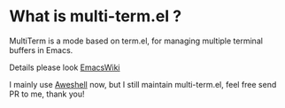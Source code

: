 # What is multi-term.el ?

MultiTerm is a mode based on term.el, for managing multiple terminal buffers in Emacs.

Details please look [EmacsWiki](https://www.emacswiki.org/emacs/MultiTerm)

I mainly use [Aweshell](https://github.com/manateelazycat/aweshell) now,
but I still maintain multi-term.el, feel free send PR to me, thank you!

